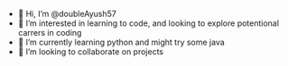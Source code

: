 - 👋 Hi, I’m @doubleAyush57
- 👀 I’m interested in learning to code, and looking to explore potentional carrers in coding
- 🌱 I’m currently learning python and might try some java 
- 💞️ I’m looking to collaborate on projects
<!---
doubleAyush57/doubleAyush57 is a ✨ special ✨ repository because its `README.md` (this file) appears on your GitHub profile.
You can click the Preview link to take a look at your changes.
--->
